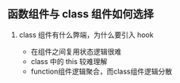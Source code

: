 ## 函数组件与 class 组件如何选择

1. class 组件有什么弊端，为什么要引入 hook

    - 在组件之间复用状态逻辑很难
    - class 中的 this 较难理解
    - function组件逻辑聚合，而class组件逻辑分散